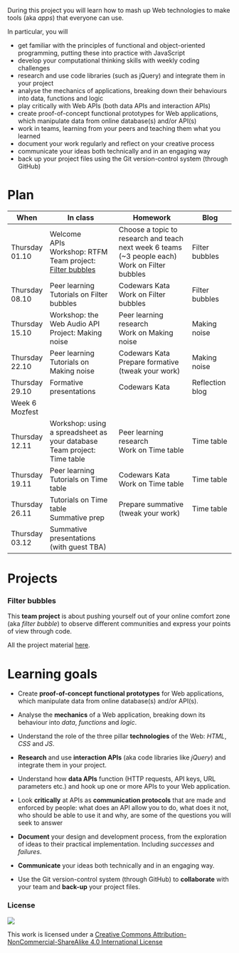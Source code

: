 During this project you will learn how to mash up Web technologies to make tools (aka *apps*) that everyone can use. 

In particular, you will

* get familiar with the principles of functional and object-oriented programming, putting these into practice with JavaScript
* develop your computational thinking skills with weekly coding challenges
* research and use code libraries (such as jQuery) and integrate them in your project
* analyse the mechanics of applications, breaking down their behaviours into data, functions and logic  
* play critically with Web APIs (both data APIs and interaction APIs)
* create proof-of-concept functional prototypes for Web applications, which manipulate data from online database(s) and/or API(s)
* work in teams, learning from your peers and teaching them what you learned
* document your work regularly and reflect on your creative process
* communicate your ideas both technically and in an engaging way
* back up your project files using the Git version-control system (through GitHub)



# Plan

When | In class | Homework | Blog 
---- | -------- | -------- | ----
Thursday<br>01.10| Welcome <br>APIs <br>Workshop: RTFM <br>Team project: [Filter bubbles](#filter-bubbles) | Choose a topic to research and teach next week 6 teams (~3 people each) <br>Work on Filter bubbles | Filter bubbles
Thursday<br>08.10| Peer learning <br>Tutorials on Filter bubbles | Codewars Kata <br>Work on Filter bubbles | Filter bubbles
Thursday<br>15.10| Workshop: the Web Audio API <br>Project: Making noise |  Peer learning research <br>Work on Making noise | Making noise
Thursday<br>22.10| Peer learning <br>Tutorials on Making noise | Codewars Kata <br> Prepare formative (tweak your work) | Making noise
Thursday<br>29.10| Formative presentations | Codewars Kata  | Reflection blog
Week 6<br>Mozfest|
Thursday<br>12.11| Workshop: using a spreadsheet as your database <br>Team project: Time table | Peer learning research <br>Work on Time table | Time table
Thursday<br>19.11| Peer learning <br>Tutorials on Time table | Codewars Kata <br>Work on Time table | Time table
Thursday<br>26.11| Tutorials on Time table <br> Summative prep | Prepare summative (tweak your work) | Time table
Thursday<br>03.12| Summative presentations (with guest TBA)

# Projects

### Filter bubbles

This **team project** is about pushing yourself out of your online comfort zone (aka *filter bubble*) to observe different communities and express your points of view through code.

All the project material [here](projects/filter-bubbls).


# Learning goals

* Create **proof-of-concept functional prototypes** for Web applications, which manipulate data from online database(s) and/or API(s).

* Analyse the **mechanics** of a Web application, breaking down its behaviour into *data*, *functions* and *logic*.

* Understand the role of the three pillar **technologies** of the Web: *HTML*, *CSS* and *JS*.

* **Research** and use **interaction APIs** (aka code libraries like *jQuery*) and integrate them in your project.  

* Understand how **data APIs** function (HTTP requests, API keys, URL parameters etc.) and hook up one or more APIs to your Web application.

* Look **critically** at APIs as **communication protocols** that are made and enforced by people: what does an API allow you to do, what does it not, who should be able to use it and why, are some of the questions you will seek to answer

* **Document** your design and development process, from the exploration of ideas to their practical implementation. Including *successes* and *failures*.

* **Communicate** your ideas both technically and in an engaging way.

* Use the Git version-control system (through GitHub) to **collaborate** with your team and **back-up** your project files.


### License

[![](https://i.creativecommons.org/l/by-nc-sa/4.0/88x31.png)](http://creativecommons.org/licenses/by-nc-sa/4.0)

This work is licensed under a [Creative Commons Attribution-NonCommercial-ShareAlike 4.0 International License ](http://creativecommons.org/licenses/by-nc-sa/4.0)